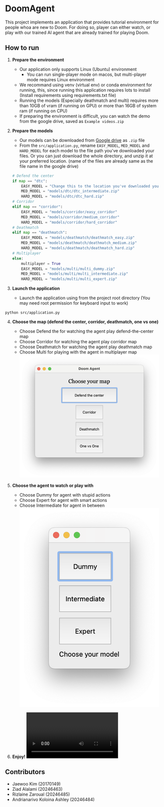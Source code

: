 # DoomAgent

This project implements an application that provides tutorial environment for people whoa are new to Doom.
For doing so, player can either watch, or play with our trained AI agent that are already trained for playing Doom.

## How to run
1. __Prepare the environment__
    * Our application only supports Linux (Ubuntu) environment
        * You can run single-player mode on macos, but multi-player mode requires Linux environment
    * We recommand using venv (virtual env) or conda environment for running, this, since running this application requires lots to install
    (Install requirements using requirements.txt file)
    * Running the models (Especially deathmatch and multi) requires more than 10GB of vram (if running on GPU) or more than 16GB of system ram (if running on CPU)
    * If preparing the environment is difficult, you can watch the demo from the google drive, saved as `Example videos.zip`

2. __Prepare the models__
    * Our models can be downloaded from [Google drive](https://drive.google.com/drive/folders/1njCoR8-XmdMKT8RKTulf9X1PKd-8AdAx?usp=sharing) as `.zip` file
    * From the `src/application.py`, rename `EASY_MODEL`, `MED_MODEL` and `HARD_MODEL` for each model to the file path you've downloaded your files. Or you can just download the whole directory, and unzip it at your preferred location. (name of the files are already same as the file name in the google drive)

    ```python
    # Defend the center
    if map == "dtc":
        EASY_MODEL = "Change this to the location you've downloaded your file"
        MED_MODEL = "models/dtc/dtc_intermediate.zip"
        HARD_MODEL = "models/dtc/dtc_hard.zip"
    # Corridor
    elif map == "corridor":
        EASY_MODEL = "models/corridor/easy_corridor"
        MED_MODEL = "models/corridor/medium_corridor"
        HARD_MODEL = "models/corridor/hard_corridor"
    # Deathmatch
    elif map == "deathmatch":
        EASY_MODEL = "models/deathmatch/deathmatch_easy.zip"
        MED_MODEL = "models/deathmatch/deathmatch_medium.zip"
        HARD_MODEL = "models/deathmatch/deathmatch_hard.zip"
    # Multiplayer
    else:
        multiplayer = True
        EASY_MODEL = "models/multi/multi_dummy.zip"
        MED_MODEL = "models/multi/multi_intermediate.zip"
        HARD_MODEL = "models/multi/multi_expert.zip"
    ```

3. __Launch the application__
    * Launch the application using from the project root directory
        (You may need root permission for keyboard input to work)
```
python src/application.py
```

4. __Choose the map (defend the center, corridor, deathmatch, one vs one)__
    * Choose Defend the for watching the agent play defend-the-center map
    * Choose Corridor for watching the agent play corridor map
    * Choose Deathmatch for watching the agent play deathmatch map
    * Choose Multi for playing with the agent in multiplayer map
![title](media/Menu.png)

5. __Choose the agent to watch or play with__
    * Choose Dummy for agent with stupid actions
    * Choose Expert for agent with smart actions
    * Choose Intermediate for agent in between
![title](media/select.png)

6. __Enjoy!__
![video](media/deathmatch_demo2.mov)

## Contributors
* Jaewoo Kim (20170149)
* Ziad Alalami (20246463)
* Rizlaine Zaroual (20246485)
* Andrianarivo Koloina Ashley (20246484)
